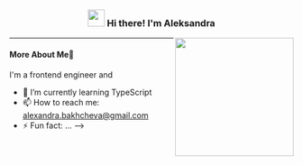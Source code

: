 <!-- Heading -->
<h3 align="center"><img src = "https://raw.githubusercontent.com/MartinHeinz/MartinHeinz/master/wave.gif" width = 30px> Hi there! I'm Aleksandra</h3>

<img align="right" img src="https://raw.githubusercontent.com/akshitagupta15june/akshitagupta15june/master/200w.webp" width="210px">

<!-- About section -->
---
#### More About Me:woman:
 I'm a frontend engineer and

- 🌱 I’m currently learning TypeScript
- 📫 How to reach me: alexandra.bakhcheva@gmail.com
- ⚡ Fun fact: ...
-->
